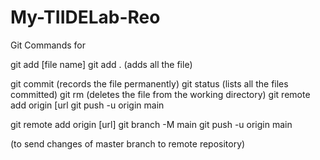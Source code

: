# My-TIIDELab-Reo

Git Commands for

<!-- Staging a Change -->

git add [file name]
git add . (adds all the file)

<!-- Committing and Changing -->

git commit (records the file permanently)
git status (lists all the files committed)
git rm (deletes the file from the working directory)
git remote add origin [url
git push -u origin main

<!-- Pushing a committed Change -->

git remote add origin [url]
git branch -M main
git push -u origin main

(to send changes of master branch to remote repository)
